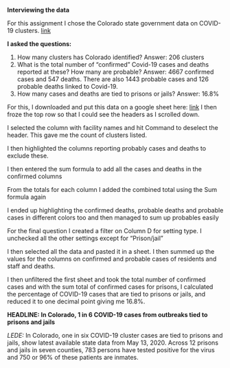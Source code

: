 **Interviewing the data** 

For this assignment I chose the Colorado state government data on COVID-19 clusters. 
[link](https://covid19.colorado.gov/data/outbreak-data)

**I asked the questions:** 
1. How many clusters has Colorado identified?
Answer: 206 clusters
2. What is the total number of “confirmed” Covid-19 cases and deaths reported at these? How many are probable?
Answer: 4667 confirmed cases and 547 deaths. There are also 1443 probable cases and 126 probable deaths linked to Covid-19. 
3. How many cases and deaths are tied to prisons or jails?
Answer: 16.8%

For this, I downloaded and put this data on a google sheet here: [link](https://docs.google.com/spreadsheets/d/1JkCVRDl8Wd1QPri62PfCe7SLbrxFCRitn_lUx9GTL0A/edit?usp=sharing)
I then froze the top row so that I could see the headers as I scrolled down. 

I selected the column with facility names and hit Command to deselect the header. This gave me the count of clusters listed. 

I then highlighted the columns reporting probably cases and deaths to exclude these. 

I then entered the sum formula to add all the cases and deaths in the confirmed columns

From the totals for each column I added the combined total using the Sum formula again

I ended up highlighting the confirmed deaths, probable deaths and probable cases in different colors too and then managed to sum up probables easily

For the final question I created a filter on Column D for setting type. I unchecked all the other settings except for “Prison/jail”

I then selected all the data and pasted it in a sheet. I then summed up the values for the columns on confirmed and probable cases of residents and staff and deaths. 

I then unfiltered the first sheet and took the total number of confirmed cases and with the sum total of confirmed cases for prisons, I calculated the percentage of COVID-19 cases that are tied to prisons or jails, and reduced it to one decimal point giving me 16.8%.

**HEADLINE: In Colorado, 1 in 6 COVID-19 cases from outbreaks tied to prisons and jails**

*LEDE:* In Colorado, one in six COVID-19 cluster cases are tied to prisons and jails, show latest available state data from May 13, 2020. Across 12 prisons and jails in seven counties, 783 persons have tested positive for the virus and 750 or 96% of these patients are inmates.  
 

